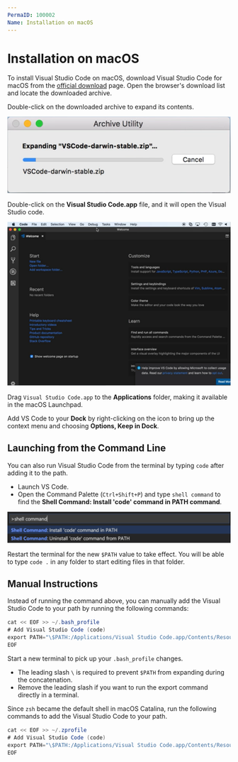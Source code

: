 ```yaml
---
PermaID: 100002
Name: Installation on macOS
---
```


# Installation on macOS

To install Visual Studio Code on macOS, download Visual Studio Code for macOS from the [official download](https://code.visualstudio.com/Download) page. Open the browser's download list and locate the downloaded archive.

Double-click on the downloaded archive to expand its contents.

<img src="images/installation-on-macos-1.png">

Double-click on the **Visual Studio Code.app** file, and it will open the Visual Studio code.

<img src="images/installation-on-macos-2.png">

Drag `Visual Studio Code.app` to the **Applications** folder, making it available in the macOS Launchpad.

Add VS Code to your **Dock** by right-clicking on the icon to bring up the context menu and choosing **Options, Keep in Dock**.

## Launching from the Command Line

You can also run Visual Studio Code from the terminal by typing `code` after adding it to the path.

 - Launch VS Code.
 - Open the Command Palette (`Ctrl+Shift+P`) and type `shell command` to find the **Shell Command: Install 'code' command in PATH command**.

<img src="images/installation-on-macos-3.png">

Restart the terminal for the new `$PATH` value to take effect. You will be able to type `code .` in any folder to start editing files in that folder.

## Manual Instructions

Instead of running the command above, you can manually add the Visual Studio Code to your path by running the following commands:

```csharp
cat << EOF >> ~/.bash_profile
# Add Visual Studio Code (code)
export PATH="\$PATH:/Applications/Visual Studio Code.app/Contents/Resources/app/bin"
EOF
```

Start a new terminal to pick up your `.bash_profile` changes.

 - The leading slash `\` is required to prevent `$PATH` from expanding during the concatenation. 
 - Remove the leading slash if you want to run the export command directly in a terminal.

Since `zsh` became the default shell in macOS Catalina, run the following commands to add the Visual Studio Code to your path.

```csharp
cat << EOF >> ~/.zprofile
# Add Visual Studio Code (code)
export PATH="\$PATH:/Applications/Visual Studio Code.app/Contents/Resources/app/bin"
EOF
```
